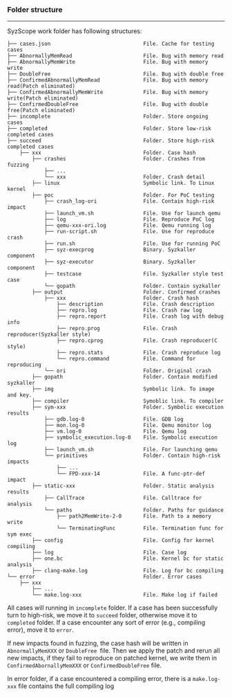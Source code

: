 ### Folder structure

------

SyzScope work folder has following structures:

```
├── cases.json								File. Cache for testing cases
├── AbnormallyMemRead						File. Bug with memory read
├── AbnormallyMemWrite						File. Bug with memory write
├── DoubleFree								File. Bug with double free
├── ConfirmedAbnormallyMemRead				File. Bug with memory read(Patch eliminated)
├── ConfirmedAbnormallyMemWrite				File. Bug with memory write(Patch eliminated)
├── ConfirmedDoubleFree						File. Bug with double free(Patch eliminated)
├── incomplete								Folder. Store ongoing cases
├── completed								Folder. Store low-risk completed cases
├── succeed									Folder. Store high-risk completed cases
	├── xxx									Folder. Case hash
        ├── crashes							Folder. Crashes from fuzzing
        	├── ...
        	└── xxx							Folder. Crash detail
        ├──	linux							Symbolic link. To Linux kernel
        ├──	poc								Folder. For PoC testing
        	├── crash_log-ori				File. Contain high-risk impact
        	├── launch_vm.sh				File. Use for launch qemu
        	├──	log							File. Reproduce PoC log
        	├── qemu-xxx-ori.log			File. Qemu running log
        	├── run-script.sh				File. Use for reproduce crash
			├── run.sh						File. Use for running PoC
			├── syz-execprog				Binary. Syzkaller component
			├── syz-executor				Binary. Syzkaller component
			├── testcase					File. Syzkaller style test case
        	└── gopath						Folder. Contain syzkaller
        ├──	output							Folder. Confirmed crashes
        	├── xxx							Folder. Crash hash
        		├── description				File. Crash description
        		├── repro.log				File. Crash raw log
        		├── repro.report			File. Crash log with debug info
        		├── repro.prog				File. Crash reproducer(Syzkaller style)
        		├── repro.cprog				File. Crash reproducer(C style)
        		├── repro.stats				File. Crash reproduce log
        		└── repro.command			File. Command for reproducing
        	└── ori							Folder. Original crash
        ├── gopath							Folder. Contain modified syzkaller
        ├── img								Symbolic link. To image and key.
        ├── compiler						Symoblic link. To compiler
        ├── sym-xxx							Folder. Symbolic execution results
        	├── gdb.log-0					File. GDB log
        	├── mon.log-0					File. Qemu monitor log
        	├── vm.log-0					File. Qemu log
        	├── symbolic_execution.log-0	File. Symbolic execution log
        	├── launch_vm.sh				File. For launching qemu
        	└── primitives					Folder. Contain high-risk impacts
        		├── ...
        		└── FPD-xxx-14				File. A func-ptr-def impact
        ├── static-xxx						Folder. Static analysis results
        	├── CallTrace					File. Calltrace for analysis
        	└── paths						Folder. Paths for guidance
        		├── path2MemWrite-2-0		File. Path to a memory write
        		└── TerminatingFunc			File. Termination func for sym exec
        ├── config							File. Config for kernel compiling
        ├── log								File. Case log
        ├── one.bc							File. Kernel bc for static analysis
        ├── clang-make.log					File. Log for bc compiling
└── error									Folder. Error cases
	├── xxx
		├── ...
		└── make.log-xxx					File. Make log if failed
```

All cases will running in `incomplete` folder. If a case has been successfully turn to high-risk, we move it to `succeed` folder, otherwise move it to `completed` folder. If a case encounter any sort of error (e.g., compiling error), move it to `error`. 

If new impacts found in fuzzing, the case hash will be written in `AbnormallyMemXXX` or `DoubleFree `file. Then we apply the patch and rerun all new impacts, if they fail to reproduce on patched kernel, we write them in `ConfirmedAbornallyMemXXX` or `ConfirmedDoubleFree` file.

In error folder, if a case encountered a compiling error, there is a `make.log-xxx` file contains the full compiling log
